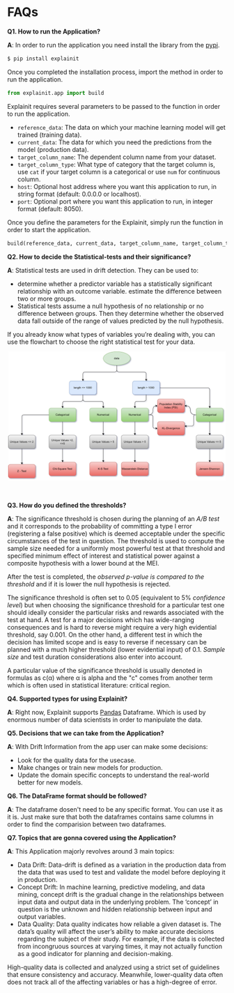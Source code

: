 # FAQs

**Q1. How to run the Application?**

**A**: In order to run the application you need install the library from the [pypi](https://pypi.org/project/explainit/).
```python
$ pip install explainit
```
Once you completed the installation process, import the method in order to run the application.
```python
from explainit.app import build
```
Explainit requires several parameters to be passed to the function in order to run the application.
 - `reference_data`: The data on which your machine learning model will get trained (training data).
 - `current_data`: The data for which you need the predictions from the model (production data).
 - `target_column_name`: The dependent column name from your dataset.
 - `target_column_type`: What type of category that the target column is, use `cat` if your target column is a categorical or use `num` for continuous column.
 - `host`: Optional host address where you want this application to run, in string format (default: 0.0.0.0 or localhost).
 - `port`: Optional port where you want this application to run, in integer format (default: 8050).

Once you define the parameters for the Explainit, simply run the function in order to start the application.
```python
build(reference_data, current_data, target_column_name, target_column_type, host, port)
```

**Q2. How to decide the Statistical-tests and their significance?**

**A**: Statistical tests are used in drift detection. They can be used to:

 - determine whether a predictor variable has a statistically significant relationship with an outcome variable.
    estimate the difference between two or more groups.
 - Statistical tests assume a null hypothesis of no relationship or no difference between groups. Then they determine whether the observed data fall outside of the range of values predicted by the null hypothesis.

If you already know what types of variables you’re dealing with, you can use the flowchart to choose the right statistical test for your data.
<p align="center">
    <img src="./assets/statistical-tests.png" width="500" hight="5000">
</p>
<br />

**Q3. How do you defined the thresholds?**

**A**: The significance threshold is chosen during the planning of an *A/B test* and it corresponds to the probability of committing a type I error (registering a false positive) which is deemed acceptable under the specific circumstances of the test in question. The threshold is used to compute the sample size needed for a uniformly most powerful test at that threshold and specified minimum effect of interest and statistical power against a composite hypothesis with a lower bound at the MEI.

After the test is completed, the *observed p-value is compared to the threshold* and if it is lower the null hypothesis is rejected.

The significance threshold is often set to 0.05 (equivalent to 5% *confidence level*) but when choosing the significance threshold for a particular test one should ideally consider the particular risks and rewards associated with the test at hand. A test for a major decisions which has wide-ranging consequences and is hard to reverse might require a very high evidential threshold, say 0.001. On the other hand, a different test in which the decision has limited scope and is easy to reverse if necessary can be planned with a much higher threshold (lower evidential input) of 0.1. *Sample size* and test duration considerations also enter into account.

A particular value of the significance threshold is usually denoted in formulas as c(α) where α is alpha and the "c" comes from another term which is often used in statistical literature: critical region.

**Q4. Supported types for using Explainit?**

**A**: Right now, Explainit supports [Pandas](https://pandas.pydata.org/) Dataframe. Which is used by enormous number of data scientists in order to manipulate the data.

**Q5. Decisions that we can take from the Application?**

**A**: With Drift Information from the app user can make some decisions:
 - Look for the quality data for the usecase.
 - Make changes or train new models for production.
 - Update the domain specific concepts to understand the real-world better for new models.

**Q6. The DataFrame format should be followed?**

**A**: The dataframe dosen't need to be any specific format. You can use it as it is. Just make sure that both the dataframes contains same columns in order to find the comparision between two dataframes.

**Q7. Topics that are gonna covered using the Application?**

**A**: This Application majorly revolves around 3 main topics:
 - Data Drift: Data-drift is defined as a variation in the production data from the data that was used to test and validate the model before deploying it in production. 
 - Concept Drift: In machine learning, predictive modeling, and data mining, concept drift is the gradual change in the relationships between input data and output data in the underlying problem. The ‘concept’ in question is the unknown and hidden relationship between input and output variables.
 - Data Quality: Data quality indicates how reliable a given dataset is. The data’s quality will affect the user’s ability to make accurate decisions regarding the subject of their study. For example, if the data is collected from incongruous sources at varying times, it may not actually function as a good indicator for planning and decision-making.

High-quality data is collected and analyzed using a strict set of guidelines that ensure consistency and accuracy. Meanwhile, lower-quality data often does not track all of the affecting variables or has a high-degree of error. 
